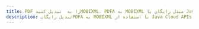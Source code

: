---title: PDF را به  تبدیل کنیدMOBIXML، PDFA به MOBIXML مبدل رایگان یا Java SDKdescription: تبدیل رایگانPDFA به MOBIXML با استفاده از Java Cloud APIs & SDK همچنین اسناد PDF را در Cloud ایجاد، ویرایش و رندر کنید.---